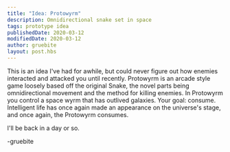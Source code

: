 ```yaml
---
title: "Idea: Protowyrm"
description: Omnidirectional snake set in space
tags: prototype idea
publishedDate: 2020-03-12
modifiedDate: 2020-03-12
author: gruebite
layout: post.hbs
---
```


This is an idea I've had for awhile, but could never figure out how enemies interacted and attacked you until recently. Protowyrm is an arcade style game loosely based off the original Snake, the novel parts being omnidirectional movement and the method for killing enemies. In Protowyrm you control a space wyrm that has outlived galaxies. Your goal: consume. Intelligent life has once again made an appearance on the universe's stage, and once again, the Protowyrm consumes.

I'll be back in a day or so.

-gruebite
